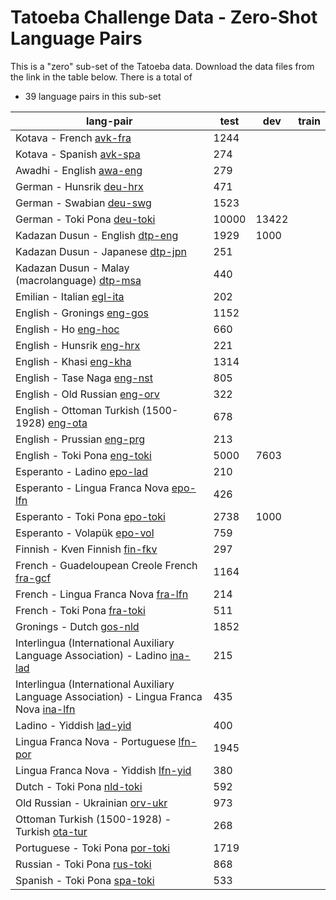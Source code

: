 # Tatoeba Challenge Data - Zero-Shot Language Pairs

This is a "zero" sub-set of the Tatoeba data.
Download the data files from the link in the table below.
There is a total of

* 39  language pairs in this sub-set

| lang-pair |    test    |    dev     |    train   |
|-----------|------------|------------|------------|
|               Kotava - French  [avk-fra](https://object.pouta.csc.fi/Tatoeba-Challenge/avk-fra.tar)  |       1244 |            |            |
|              Kotava - Spanish  [avk-spa](https://object.pouta.csc.fi/Tatoeba-Challenge/avk-spa.tar)  |        274 |            |            |
|              Awadhi - English  [awa-eng](https://object.pouta.csc.fi/Tatoeba-Challenge/awa-eng.tar)  |        279 |            |            |
|              German - Hunsrik  [deu-hrx](https://object.pouta.csc.fi/Tatoeba-Challenge/deu-hrx.tar)  |        471 |            |            |
|              German - Swabian  [deu-swg](https://object.pouta.csc.fi/Tatoeba-Challenge/deu-swg.tar)  |       1523 |            |            |
|            German - Toki Pona  [deu-toki](https://object.pouta.csc.fi/Tatoeba-Challenge/deu-toki.tar)  |      10000 |      13422 |            |
|       Kadazan Dusun - English  [dtp-eng](https://object.pouta.csc.fi/Tatoeba-Challenge/dtp-eng.tar)  |       1929 |       1000 |            |
|      Kadazan Dusun - Japanese  [dtp-jpn](https://object.pouta.csc.fi/Tatoeba-Challenge/dtp-jpn.tar)  |        251 |            |            |
|  Kadazan Dusun - Malay (macrolanguage)  [dtp-msa](https://object.pouta.csc.fi/Tatoeba-Challenge/dtp-msa.tar)  |        440 |            |            |
|             Emilian - Italian  [egl-ita](https://object.pouta.csc.fi/Tatoeba-Challenge/egl-ita.tar)  |        202 |            |            |
|            English - Gronings  [eng-gos](https://object.pouta.csc.fi/Tatoeba-Challenge/eng-gos.tar)  |       1152 |            |            |
|                  English - Ho  [eng-hoc](https://object.pouta.csc.fi/Tatoeba-Challenge/eng-hoc.tar)  |        660 |            |            |
|             English - Hunsrik  [eng-hrx](https://object.pouta.csc.fi/Tatoeba-Challenge/eng-hrx.tar)  |        221 |            |            |
|               English - Khasi  [eng-kha](https://object.pouta.csc.fi/Tatoeba-Challenge/eng-kha.tar)  |       1314 |            |            |
|           English - Tase Naga  [eng-nst](https://object.pouta.csc.fi/Tatoeba-Challenge/eng-nst.tar)  |        805 |            |            |
|         English - Old Russian  [eng-orv](https://object.pouta.csc.fi/Tatoeba-Challenge/eng-orv.tar)  |        322 |            |            |
|  English - Ottoman Turkish (1500-1928)  [eng-ota](https://object.pouta.csc.fi/Tatoeba-Challenge/eng-ota.tar)  |        678 |            |            |
|            English - Prussian  [eng-prg](https://object.pouta.csc.fi/Tatoeba-Challenge/eng-prg.tar)  |        213 |            |            |
|           English - Toki Pona  [eng-toki](https://object.pouta.csc.fi/Tatoeba-Challenge/eng-toki.tar)  |       5000 |       7603 |            |
|            Esperanto - Ladino  [epo-lad](https://object.pouta.csc.fi/Tatoeba-Challenge/epo-lad.tar)  |        210 |            |            |
|  Esperanto - Lingua Franca Nova  [epo-lfn](https://object.pouta.csc.fi/Tatoeba-Challenge/epo-lfn.tar)  |        426 |            |            |
|         Esperanto - Toki Pona  [epo-toki](https://object.pouta.csc.fi/Tatoeba-Challenge/epo-toki.tar)  |       2738 |       1000 |            |
|           Esperanto - Volapük  [epo-vol](https://object.pouta.csc.fi/Tatoeba-Challenge/epo-vol.tar)  |        759 |            |            |
|        Finnish - Kven Finnish  [fin-fkv](https://object.pouta.csc.fi/Tatoeba-Challenge/fin-fkv.tar)  |        297 |            |            |
|  French - Guadeloupean Creole French  [fra-gcf](https://object.pouta.csc.fi/Tatoeba-Challenge/fra-gcf.tar)  |       1164 |            |            |
|   French - Lingua Franca Nova  [fra-lfn](https://object.pouta.csc.fi/Tatoeba-Challenge/fra-lfn.tar)  |        214 |            |            |
|            French - Toki Pona  [fra-toki](https://object.pouta.csc.fi/Tatoeba-Challenge/fra-toki.tar)  |        511 |            |            |
|              Gronings - Dutch  [gos-nld](https://object.pouta.csc.fi/Tatoeba-Challenge/gos-nld.tar)  |       1852 |            |            |
|  Interlingua (International Auxiliary Language Association) - Ladino  [ina-lad](https://object.pouta.csc.fi/Tatoeba-Challenge/ina-lad.tar)  |        215 |            |            |
|  Interlingua (International Auxiliary Language Association) - Lingua Franca Nova  [ina-lfn](https://object.pouta.csc.fi/Tatoeba-Challenge/ina-lfn.tar)  |        435 |            |            |
|              Ladino - Yiddish  [lad-yid](https://object.pouta.csc.fi/Tatoeba-Challenge/lad-yid.tar)  |        400 |            |            |
|  Lingua Franca Nova - Portuguese  [lfn-por](https://object.pouta.csc.fi/Tatoeba-Challenge/lfn-por.tar)  |       1945 |            |            |
|  Lingua Franca Nova - Yiddish  [lfn-yid](https://object.pouta.csc.fi/Tatoeba-Challenge/lfn-yid.tar)  |        380 |            |            |
|             Dutch - Toki Pona  [nld-toki](https://object.pouta.csc.fi/Tatoeba-Challenge/nld-toki.tar)  |        592 |            |            |
|       Old Russian - Ukrainian  [orv-ukr](https://object.pouta.csc.fi/Tatoeba-Challenge/orv-ukr.tar)  |        973 |            |            |
|  Ottoman Turkish (1500-1928) - Turkish  [ota-tur](https://object.pouta.csc.fi/Tatoeba-Challenge/ota-tur.tar)  |        268 |            |            |
|        Portuguese - Toki Pona  [por-toki](https://object.pouta.csc.fi/Tatoeba-Challenge/por-toki.tar)  |       1719 |            |            |
|           Russian - Toki Pona  [rus-toki](https://object.pouta.csc.fi/Tatoeba-Challenge/rus-toki.tar)  |        868 |            |            |
|           Spanish - Toki Pona  [spa-toki](https://object.pouta.csc.fi/Tatoeba-Challenge/spa-toki.tar)  |        533 |            |            |
